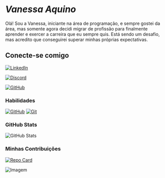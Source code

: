 # *Vanessa Aquino* 

Olá! Sou a Vanessa, iniciante na área de programação, e sempre gostei da área, mas somente agora decidi migrar de profissão para finalmente aprender e exercer a carreira que eu sempre quis. Está sendo um desafio, mas acredito que conseguirei superar minhas próprias expectativas. 

## Conecte-se comigo
[![LinkedIn](https://img.shields.io/badge/LinkedIn-D19275?style=for-the-badge&logo=linkedin&logoColor=0E76A8)](https://www.linkedin.com/in/vanessa-vieira-de-aquino-2343a3a8)

[![Discord](https://img.shields.io/badge/Discord-FFFF00?style=for-the-badge&logo=discord)](https://www.discord.com/in/nessa0682/)

[![GitHub](https://img.shields.io/badge/GitHub-ccffff?style=for-the-badge&logo=github&logoColor=000000)](https://www.github.com/Angelnessa/)

### Habilidades
[![GitHub](https://img.shields.io/badge/GitHub-ccffff?style=for-the-badge&logo=github&logoColor=000000)](https://docs.github.com)
[![Git](https://img.shields.io/badge/Git-ccffff?style=for-the-badge&logo=git&logoColor=ff6600)](https://git-scm.com/doc/)

### GitHub Stats
![GitHub Stats](https://github-readme-stats.vercel.app/api?username=Angelnessa&theme=transparent&bg_color=238e68&border_color=8e236b&show_icons=true&icon_color=ffcc00&title_color=993366&text_color=ff9900&hide_title=true)

### Minhas Contribuições
[![Repo Card](https://github-readme-stats.vercel.app/api/pin/?username=Angelnessa&repo=dio-lab-open-source&bg_color=871f78&border_color=db7093&show_icons=true&icon_color=adeaea&title_color=dbdb70&text_color=ff7f00)](https://github.com/Angelnessa/dio-lab-open-source)

![Imagem](https://www.imagensanimadas.com/data/media/942/anime-imagem-animada-0087.gif)